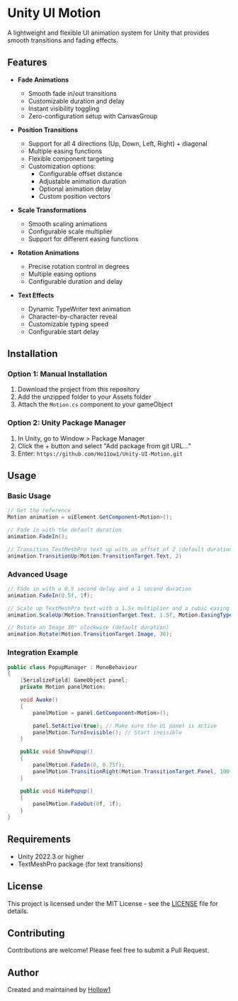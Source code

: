 # Unity UI Motion

A lightweight and flexible UI animation system for Unity that provides smooth transitions and fading effects.

## Features

- **Fade Animations**
  - Smooth fade in/out transitions
  - Customizable duration and delay
  - Instant visibility toggling
  - Zero-configuration setup with CanvasGroup

- **Position Transitions** 
  - Support for all 4 directions (Up, Down, Left, Right) + diagonal
  - Multiple easing functions
  - Flexible component targeting
  - Customization options:
    - Configurable offset distance
    - Adjustable animation duration
    - Optional animation delay
    - Custom position vectors

- **Scale Transformations**
  - Smooth scaling animations
  - Configurable scale multiplier
  - Support for different easing functions

- **Rotation Animations**
  - Precise rotation control in degrees
  - Multiple easing options
  - Configurable duration and delay

- **Text Effects**
  - Dynamic TypeWriter text animation
  - Character-by-character reveal
  - Customizable typing speed
  - Configurable start delay

## Installation

### Option 1: Manual Installation
1. Download the project from this repository
2. Add the unzipped folder to your Assets folder
3. Attach the `Motion.cs` component to your gameObject

### Option 2: Unity Package Manager
1. In Unity, go to Window > Package Manager
2. Click the + button and select "Add package from git URL..."
3. Enter: ```https://github.com/Ho11ow1/Unity-UI-Motion.git```

## Usage

### Basic Usage

```csharp
// Get the reference
Motion animation = uiElement.GetComponent<Motion>();

// Fade in with the default duration
animation.FadeIn();

// Transition TextMeshPro text up with an offset of 2 (default duration)
animation.TransitionUp(Motion.TransitionTarget.Text, 2)
```

### Advanced Usage

```csharp
// Fade in with a 0.5 second delay and a 1 second duration
animation.FadeIn(0.5f, 1f);

// Scale up TextMeshPro text with a 1.5x multiplier and a cubic easing function (default duration)
animation.ScaleUp(Motion.TransitionTarget.Text, 1.5f, Motion.EasingType.Cubic);

// Rotate an Image 30° clockwise (default duration)
animation.Rotate(Motion.TransitionTarget.Image, 30);
```

### Integration Example

```csharp
public class PopupManager : MonoBehaviour
{
    [SerializeField] GameObject panel;
    private Motion panelMotion;

    void Awake()
    {
        panelMotion = panel.GetComponent<Motion>();

        panel.SetActive(true); // Make sure the Ui panel is active
        panelMotion.TurnInvisible(); // Start invisible
    }

    public void ShowPopup()
    {
        panelMotion.FadeIn(0, 0.75f);
        panelMotion.TransitionRight(Motion.TransitionTarget.Panel, 100, Motion.EasingType.EaseIn);
    }

    public void HidePopup() 
    {
        panelMotion.FadeOut(0f, 1f);
    }
}
```

## Requirements

- Unity 2022.3 or higher
- TextMeshPro package (for text transitions)

## License

This project is licensed under the MIT License - see the [LICENSE](LICENSE) file for details.

## Contributing

Contributions are welcome! Please feel free to submit a Pull Request.

## Author

Created and maintained by [Hollow1](https://github.com/Ho11ow1)
